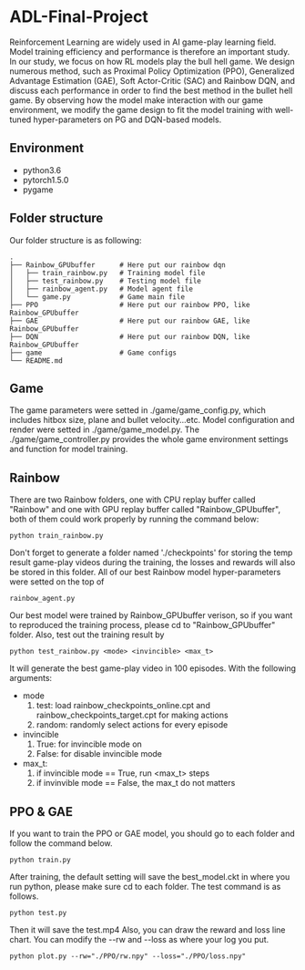 # ADL-Final-Project
Reinforcement Learning are widely used in AI game-play learning field. Model training efficiency and performance is therefore an important study. In our study, we focus on how RL models play the bull hell game. We design numerous method, such as Proximal Policy Optimization (PPO), Generalized Advantage Estimation (GAE), Soft Actor-Critic (SAC) and Rainbow DQN, and discuss each performance in order to find the best method in the bullet hell game. By observing how the model make interaction with our game environment, we modify the game design to fit the model training with well-tuned hyper-parameters on PG and DQN-based models.

## Environment

* python3.6
* pytorch1.5.0
* pygame


## Folder structure
Our folder structure is as following:

    .
    ├── Rainbow_GPUbuffer      # Here put our rainbow dqn
    │   ├── train_rainbow.py   # Training model file
    │   ├── test_rainbow.py    # Testing model file
    │   ├── rainbow_agent.py   # Model agent file
    │   └── game.py            # Game main file
    ├── PPO                    # Here put our rainbow PPO, like Rainbow_GPUbuffer
    ├── GAE                    # Here put our rainbow GAE, like Rainbow_GPUbuffer
    ├── DQN                    # Here put our rainbow DQN, like Rainbow_GPUbuffer
    ├── game                   # Game configs
    └── README.md

## Game
The game parameters were setted in ./game/game_config.py, which includes hitbox size, plane and bullet velocity...etc. Model configuration and render were setted in ./game/game_model.py. The ./game/game_controller.py provides the whole game environment settings and function for model training.

## Rainbow
There are two Rainbow folders, one with CPU replay buffer called "Rainbow" and one with GPU replay buffer called "Rainbow_GPUbuffer", both of them could work properly by running the command below:
```bash=
python train_rainbow.py
```
Don't forget to generate a folder named './checkpoints' for storing the temp result game-play videos during the training, the losses and rewards will also be stored in this folder.
All of our best Rainbow model hyper-parameters were setted on the top of
```bash=
rainbow_agent.py
```
Our best model were trained by Rainbow_GPUbuffer verison, so if you want to reproduced the training process, please cd to "Rainbow_GPUbuffer" folder.
Also, test out the training result by
```bash=
python test_rainbow.py <mode> <invincible> <max_t>
```
It will generate the best game-play video in 100 episodes. With the following arguments:
+ mode
    1. test: load rainbow_checkpoints_online.cpt and rainbow_checkpoints_target.cpt for making actions
    2. random: randomly select actions for every episode
+ invincible
    1. True: for invincible mode on
    2. False: for disable invincible mode
+ max_t:
    1. if invincible mode == True, run <max_t> steps
    2. if invinvible mode == False, the max_t do not matters
    
 ## PPO & GAE
 If you want to train the PPO or GAE model, you should go to each folder and follow the command below.
 ```bash=
 python train.py
 ```
 After training, the default setting will save the best_model.ckt in where you run python, please make sure cd to each folder.
 The test command is as follows.
 ```bash=
 python test.py
 ```
 Then it will save the test.mp4 
 Also, you can draw the reward and loss line chart. You can modify the --rw and --loss as where your log you put.
 ```bash=
 python plot.py --rw="./PPO/rw.npy" --loss="./PPO/loss.npy"
 ```
